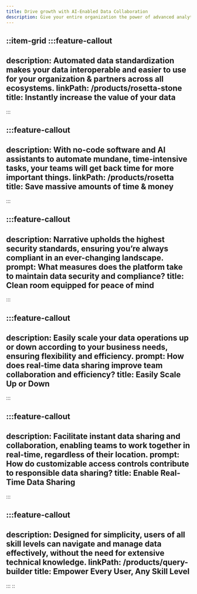 ```yaml
---
title: Drive growth with AI-Enabled Data Collaboration
description: Give your entire organization the power of advanced analytics, effortless management, and unparalleled efficiency with the world's most advanced data collaboration platform.
---
```


::item-grid
  :::feature-callout
  ---
  description: Automated data standardization makes your data interoperable and easier to use for your organization & partners across all ecosystems.
  linkPath: /products/rosetta-stone
  title: Instantly increase the value of your data
  ---
  :::

  :::feature-callout
  ---
  description: With no-code software and AI assistants to automate mundane, time-intensive tasks, your teams will get back time for more important things.
  linkPath: /products/rosetta
  title: Save massive amounts of time & money
  ---
  :::

  :::feature-callout
  ---
  description: Narrative upholds the highest security standards, ensuring you’re always compliant in an ever-changing landscape.
  prompt: What measures does the platform take to maintain data security and compliance?
  title: Clean room equipped for peace of mind
  ---
  :::

  :::feature-callout
  ---
  description: Easily scale your data operations up or down according to your business needs, ensuring flexibility and efficiency.
  prompt: How does real-time data sharing improve team collaboration and efficiency?
  title: Easily Scale Up or Down
  ---
  :::

  :::feature-callout
  ---
  description: Facilitate instant data sharing and collaboration, enabling teams to work together in real-time, regardless of their location.
  prompt: How do customizable access controls contribute to responsible data sharing?
  title: Enable Real-Time Data Sharing
  ---
  :::

  :::feature-callout
  ---
  description: Designed for simplicity, users of all skill levels can navigate and manage data effectively, without the need for extensive technical knowledge.
  linkPath: /products/query-builder
  title: Empower Every User, Any Skill Level
  ---
  :::
::
